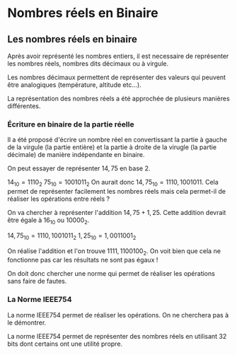 # Nombres réels en Binaire

## Les nombres réels en binaire

Après avoir représenté les nombres entiers, il est necessaire de représenter les nombres réels, nombres dits décimaux ou à virgule.

Les nombres décimaux permettent de représenter des valeurs qui peuvent être analogiques (température, altitude etc...).

La représentation des nombres réels a été approchée de plusieurs manières différentes.

### Écriture en binaire de la partie réelle

Il a été proposé d'écrire un nombre réel en convertissant la partie à gauche de la virgule (la partie entière) et la partie à droite de la virugle (la partie décimale) de manière indépendante en binaire.

On peut essayer de représenter $14,75$ en base 2.

$14_{10} = 1110_2$
$75_{10} = 1001011_2$
On aurait donc $14,75_{10} = 1110,1001011$.
Cela permet de représenter facilement les nombres réels mais cela permet-il de réaliser les opérations entre réels ?

On va chercher à représenter l'addition $14,75 + 1,25$. Cette addition devrait être égale à $16_{10}$ ou $10000_2$.

$14,75_{10} = 1110,100 1011_2$
$1,25_{10} = 1,001 1001_2$

On réalise l'addition et l'on trouve $1111,1100100_2$. On voit bien que cela ne fonctionne pas car les résultats ne sont pas égaux !

On doit donc chercher une norme qui permet de réaliser les opérations sans faire de fautes.

### La Norme IEEE754

La norme IEEE754 permet de réaliser les opérations. On ne cherchera pas à le démontrer.

La norme IEEE754 permet de représenter des nombres réels en utilisant 32 bits dont certains ont une utilité propre.
